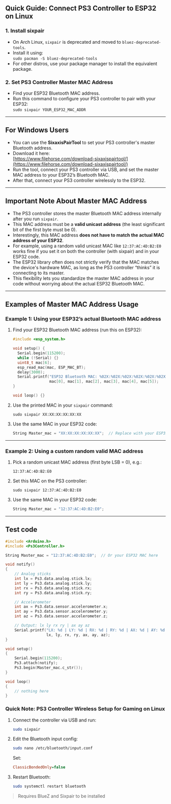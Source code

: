 ## Quick Guide: Connect PS3 Controller to ESP32 on Linux

### 1. Install sixpair  
- On Arch Linux, `sixpair` is deprecated and moved to `bluez-deprecated-tools`.  
- Install it using:  
  `sudo pacman -S bluez-deprecated-tools`  
- For other distros, use your package manager to install the equivalent package.

### 2. Set PS3 Controller Master MAC Address  
- Find your ESP32 Bluetooth MAC address.  
- Run this command to configure your PS3 controller to pair with your ESP32:  
  `sudo sixpair YOUR_ESP32_MAC_ADDR`  

---

## For Windows Users

- You can use the **SixaxisPairTool** to set your PS3 controller's master Bluetooth address.  
- Download it here:  
  [https://www.filehorse.com/download-sixaxispairtool/](https://www.filehorse.com/download-sixaxispairtool/)  
- Run the tool, connect your PS3 controller via USB, and set the master MAC address to your ESP32’s Bluetooth MAC.  
- After that, connect your PS3 controller wirelessly to the ESP32.

---

## Important Note About Master MAC Address

- The PS3 controller stores the master Bluetooth MAC address internally after you run `sixpair`.  
- This MAC address must be a **valid unicast address** (the least significant bit of the first byte must be 0).  
- Interestingly, this MAC address **does not have to match the actual MAC address of your ESP32**.  
- For example, using a random valid unicast MAC like `12:37:AC:4D:B2:E0` works fine if you set it on both the controller (with sixpair) and in your ESP32 code.  
- The ESP32 library often does not strictly verify that the MAC matches the device's hardware MAC, as long as the PS3 controller “thinks” it is connecting to its master.  
- This flexibility lets you standardize the master MAC address in your code without worrying about the actual ESP32 Bluetooth MAC.

---

## Examples of Master MAC Address Usage

### Example 1: Using your ESP32’s actual Bluetooth MAC address

1. Find your ESP32 Bluetooth MAC address (run this on ESP32):

    ```cpp
    #include <esp_system.h>

    void setup() {
      Serial.begin(115200);
      while (!Serial) {}
      uint8_t mac[6];
      esp_read_mac(mac, ESP_MAC_BT);
      delay(3000);
      Serial.printf("ESP32 Bluetooth MAC: %02X:%02X:%02X:%02X:%02X:%02X\n",
                    mac[0], mac[1], mac[2], mac[3], mac[4], mac[5]);
    }

    void loop() {}
    ```

2. Use the printed MAC in your `sixpair` command:

    ```
    sudo sixpair XX:XX:XX:XX:XX:XX
    ```

3. Use the same MAC in your ESP32 code:

    ```cpp
    String Master_mac = "XX:XX:XX:XX:XX:XX";  // Replace with your ESP32 MAC
    ```

---

### Example 2: Using a custom random valid MAC address

1. Pick a random unicast MAC address (first byte LSB = 0), e.g.:

    ```
    12:37:AC:4D:B2:E0
    ```

2. Set this MAC on the PS3 controller:

    ```
    sudo sixpair 12:37:AC:4D:B2:E0
    ```

3. Use the same MAC in your ESP32 code:

    ```cpp
    String Master_mac = "12:37:AC:4D:B2:E0";
    ```

---

## Test code 

```cpp 
#include <Arduino.h>
#include <Ps3Controller.h>

String Master_mac = "12:37:AC:4D:B2:E0";  // Or your ESP32 MAC here

void notify()
{
    // Analog sticks
    int lx = Ps3.data.analog.stick.lx;
    int ly = Ps3.data.analog.stick.ly;
    int rx = Ps3.data.analog.stick.rx;
    int ry = Ps3.data.analog.stick.ry;

    // Accelerometer
    int ax = Ps3.data.sensor.accelerometer.x;
    int ay = Ps3.data.sensor.accelerometer.y;
    int az = Ps3.data.sensor.accelerometer.z;

    // Output: lx ly rx ry | ax ay az
    Serial.printf("LX: %d | LY: %d | RX: %d | RY: %d | AX: %d | AY: %d | AZ: %d\n", 
                  lx, ly, rx, ry, ax, ay, az);
}

void setup()
{
    Serial.begin(115200);
    Ps3.attach(notify);
    Ps3.begin(Master_mac.c_str());
}

void loop()
{
    // nothing here
}
```

###  Quick Note: PS3 Controller Wireless Setup for Gaming on Linux
1. Connect the controller via USB and run:
   ```bash
   sudo sixpair
   ```

2. Edit the Bluetooth input config:
   ```bash
   sudo nano /etc/bluetooth/input.conf
   ```
   Set:
   ```ini
   ClassicBondedOnly=false
   ```

3. Restart Bluetooth:
   ```bash
   sudo systemctl restart bluetooth
   ```

> Requires BlueZ and Sixpair to be installed

